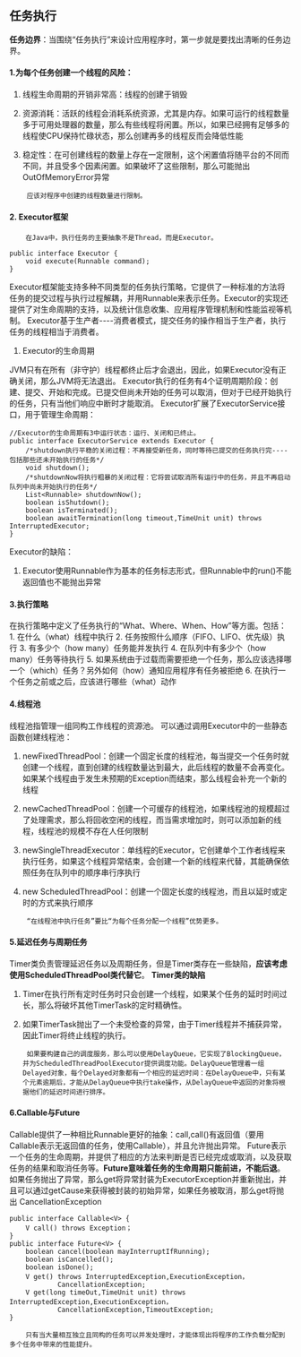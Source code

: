 ## 任务执行
**任务边界**：当围绕“任务执行”来设计应用程序时，第一步就是要找出清晰的任务边界。

#### 1.为每个任务创建一个线程的风险：
1. 线程生命周期的开销非常高：线程的创建于销毁
2. 资源消耗：活跃的线程会消耗系统资源，尤其是内存。如果可运行的线程数量多于可用处理器的数量，那么有些线程将闲置。所以，如果已经拥有足够多的线程使CPU保持忙碌状态，那么创建再多的线程反而会降低性能
3. 稳定性：在可创建线程的数量上存在一定限制，这个闲置值将随平台的不同而不同，并且受多个因素闲置。如果破坏了这些限制，那么可能抛出OutOfMemoryError异常
	
   		应该对程序中创建的线程数量进行限制。
        
#### 2. Executor框架
		在Java中，执行任务的主要抽象不是Thread，而是Executor。
        
```
public interface Executor {
   	void execute(Runnable command);
}
```
Executor框架能支持多种不同类型的任务执行策略，它提供了一种标准的方法将任务的提交过程与执行过程解耦，并用Runnable来表示任务。Executor的实现还提供了对生命周期的支持，以及统计信息收集、应用程序管理机制和性能监视等机制。
Executor基于生产者----消费者模式，提交任务的操作相当于生产者，执行任务的线程相当于消费者。
1. Executor的生命周期

JVM只有在所有（非守护）线程都终止后才会退出，因此，如果Executor没有正确关闭，那么JVM将无法退出。
Executor执行的任务有4个证明周期阶段：创建、提交、开始和完成。已提交但尚未开始的任务可以取消，但对于已经开始执行的任务，只有当他们响应中断时才能取消。
Executor扩展了ExecutorService接口，用于管理生命周期：

```
//Executor的生命周期有3中运行状态：运行、关闭和已终止。
public interface ExecutorService extends Executor {
	/*shutdown执行平稳的关闭过程：不再接受新任务，同时等待已提交的任务执行完----包括那些还未开始执行的任务*/
	void shutdown();
    /*shutdownNow将执行粗暴的关闭过程：它将尝试取消所有运行中的任务，并且不再启动队列中尚未开始执行的任务*/
    List<Runnable> shutdownNow();
    boolean isShutdown();
    boolean isTerminated();
    boolean awaitTermination(long timeout,TimeUnit unit) throws InterruptedExecutor;
}
```

Executor的缺陷：
1. Executor使用Runnable作为基本的任务标志形式，但Runnable中的run()不能返回值也不能抛出异常
#### 3.执行策略
在执行策略中定义了任务执行的“What、Where、When、How”等方面。包括：
		1. 在什么（what）线程中执行
		2. 任务按照什么顺序（FIFO、LIFO、优先级）执行
		3. 有多少个（how many）任务能并发执行
		4. 在队列中有多少个（how many）任务等待执行
		5. 如果系统由于过载而需要拒绝一个任务，那么应该选择哪一个（which）任务？另外如何（how）通知应用程序有任务被拒绝
		6. 在执行一个任务之前或之后，应该进行哪些（what）动作
		
#### 4.线程池
线程池指管理一组同构工作线程的资源池。
可以通过调用Executor中的一些静态函数创建线程池：
1. newFixedThreadPool：创建一个固定长度的线程池，每当提交一个任务时就创建一个线程，直到创建的线程数量达到最大，此后线程的数量不会再变化。如果某个线程由于发生未预期的Exception而结束，那么线程会补充一个新的线程
2. newCachedThreadPool：创建一个可缓存的线程池，如果线程池的规模超过了处理需求，那么将回收空闲的线程，而当需求增加时，则可以添加新的线程，线程池的规模不存在人任何限制
3. newSingleThreadExecutor：单线程的Executor，它创建单个工作者线程来执行任务，如果这个线程异常结束，会创建一个新的线程来代替，其能确保依照任务在队列中的顺序串行序执行
4. new ScheduledThreadPool：创建一个固定长度的线程池，而且以延时或定时的方式来执行顺序

		“在线程池中执行任务”要比“为每个任务分配一个线程”优势更多。
        
#### 5.延迟任务与周期任务
Timer类负责管理延迟任务以及周期任务，但是Timer类存在一些缺陷，**应该考虑使用ScheduledThreadPool类代替它**。
**Timer类的缺陷**
1. Timer在执行所有定时任务时只会创建一个线程，如果某个任务的延时时间过长，那么将破坏其他TimerTask的定时精确性。
2. 如果TimerTask抛出了一个未受检查的异常，由于Timer线程并不捕获异常，因此Timer将终止线程的执行。

		如果要构建自己的调度服务，那么可以使用DelayQueue，它实现了BlockingQueue，并为ScheduledThreadPoolExecutor提供调度功能。DelayQueue管理着一组Delayed对象，每个Delayed对象都有一个相应的延迟时间：在DelayQueue中，只有某个元素逾期后，才能从DelayQueue中执行take操作，从DelayQueue中返回的对象将根据他们的延迟时间进行排序。
        
#### 6.Callable与Future
Callable提供了一种相比Runnable更好的抽象：call,call()有返回值（要用Callable表示无返回值的任务，使用Callable<void>），并且允许抛出异常。
Future表示一个任务的生命周期，并提供了相应的方法来判断是否已经完成或取消，以及获取任务的结果和取消任务等。**Future意味着任务的生命周期只能前进，不能后退**。
如果任务抛出了异常，那么get将异常封装为ExecutorException并重新抛出，并且可以通过getCause来获得被封装的初始异常，如果任务被取消，那么get将抛出 CancellationException
```
public interface Callable<V> {
	V call() throws Exception；
}
public interface Future<V> {
	boolean cancel(boolean mayInterruptIfRunning);
    boolean isCancelled();
    boolean isDone();
    V get() throws InterruptedException,ExecutionException，
    		CancellationException;
    V get(long timeOut,TimeUnit unit) throws InterruptedException,ExecutionException，
    		CancellationException,TimeoutException;
}
```

		只有当大量相互独立且同构的任务可以并发处理时，才能体现出将程序的工作负载分配到多个任务中带来的性能提升。
        
        